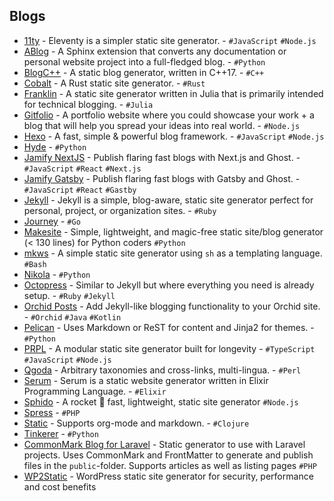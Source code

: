 ## Blogs

  * [11ty](https://www.11ty.io/) \- Eleventy is a simpler static site generator. - `#JavaScript` `#Node.js`
  * [ABlog](http://ablog.readthedocs.org/) \- A Sphinx extension that converts any documentation or personal website project into a full-fledged blog. - `#Python`
  * [BlogC++](https://www.blogcpp.org/) \- A static blog generator, written in C++17. - `#C++`
  * [Cobalt](https://cobalt-org.github.io) \- A Rust static site generator. - `#Rust`
  * [Franklin](https://franklinjl.org/) \- A static site generator written in Julia that is primarily intended for technical blogging. - `#Julia`
  * [Gitfolio](https://github.com/imfunniee/gitfolio) \- A portfolio website where you could showcase your work + a blog that will help you spread your ideas into real world. - `#Node.js`
  * [Hexo](https://github.com/hexojs/hexo) \- A fast, simple & powerful blog framework. - `#JavaScript` `#Node.js`
  * [Hyde](https://github.com/hyde/hyde) \- `#Python`
  * [Jamify NextJS](https://github.com/styxlab/next-cms-ghost) \- Publish flaring fast blogs with Next.js and Ghost. - `#JavaScript` `#React` `#Next.js`
  * [Jamify Gatsby](https://www.jamify.org/) \- Publish flaring fast blogs with Gatsby and Ghost. - `#JavaScript` `#React` `#Gastby`
  * [Jekyll](https://github.com/jekyll/jekyll) \- Jekyll is a simple, blog-aware, static site generator perfect for personal, project, or organization sites. - `#Ruby`
  * [Journey](https://github.com/kabukky/journey) \- `#Go`
  * [Makesite](https://github.com/sunainapai/makesite) \- Simple, lightweight, and magic-free static site/blog generator (< 130 lines) for Python coders `#Python`
  * [mkws](https://mkws.sh) \- A simple static site generator using `sh` as a templating language. `#Bash`
  * [Nikola](https://getnikola.com/) \- `#Python`
  * [Octopress](https://github.com/imathis/octopress) \- Similar to Jekyll but where everything you need is already setup. - `#Ruby` `#Jekyll`
  * [Orchid Posts](https://orchid.netlify.app) \- Add Jekyll-like blogging functionality to your Orchid site. - `#Orchid` `#Java` `#Kotlin`
  * [Pelican](https://github.com/getpelican/pelican) \- Uses Markdown or ReST for content and Jinja2 for themes. - `#Python`
  * [PRPL](https://prpl.dev) \- A modular static site generator built for longevity - `#TypeScript` `#JavaScript` `#Node.js`
  * [Qgoda](http://www.qgoda.net/) \- Arbitrary taxonomies and cross-links, multi-lingua. - `#Perl`
  * [Serum](https://dalgona.github.io/Serum/) \- Serum is a static website generator written in Elixir Programming Language. - `#Elixir`
  * [Sphido](https://sphido.org/) \- A rocket 🚀 fast, lightweight, static site generator `#Node.js`
  * [Spress](https://github.com/spress/Spress/) \- `#PHP`
  * [Static](https://github.com/nakkaya/static) \- Supports org-mode and markdown. - `#Clojure`
  * [Tinkerer](http://tinkerer.me/) \- `#Python`
  * [CommonMark Blog for Laravel](https://github.com/spekulatius/laravel-commonmark-blog) \- Static generator to use with Laravel projects. Uses CommonMark and FrontMatter to generate and publish files in the `public`-folder. Supports articles as well as listing pages `#PHP`
  * [WP2Static](https://github.com/leonstafford) \- WordPress static site generator for security, performance and cost benefits